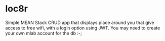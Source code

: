 # loc8r
Simple MEAN Stack CRUD app that displays place around you that give access to free wifi, with a login option using JWT.
You may need to create your own mlab account for the db :-;
